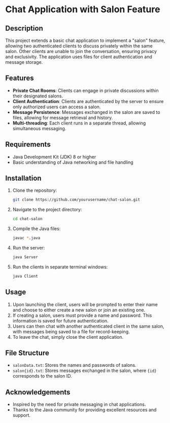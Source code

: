 # Chat Application with Salon Feature

## Description

This project extends a basic chat application to implement a "salon" feature, allowing two authenticated clients to discuss privately within the same salon. Other clients are unable to join the conversation, ensuring privacy and exclusivity. The application uses files for client authentication and message storage.

## Features

- **Private Chat Rooms**: Clients can engage in private discussions within their designated salons.
- **Client Authentication**: Clients are authenticated by the server to ensure only authorized users can access a salon.
- **Message Persistence**: Messages exchanged in the salon are saved to files, allowing for message retrieval and history.
- **Multi-threading**: Each client runs in a separate thread, allowing simultaneous messaging.

## Requirements

- Java Development Kit (JDK) 8 or higher
- Basic understanding of Java networking and file handling

## Installation

1. Clone the repository:
   ```bash
   git clone https://github.com/yourusername/chat-salon.git
   ```
2. Navigate to the project directory:
   ```bash
   cd chat-salon
   ```
3. Compile the Java files:
   ```bash
   javac *.java
   ```
4. Run the server:
   ```bash
   java Server
   ```
5. Run the clients in separate terminal windows:
   ```bash
   java Client
   ```

## Usage

1. Upon launching the client, users will be prompted to enter their name and choose to either create a new salon or join an existing one.
2. If creating a salon, users must provide a name and password. This information is saved for future authentication.
3. Users can then chat with another authenticated client in the same salon, with messages being saved to a file for record-keeping.
4. To leave the chat, simply close the client application.

## File Structure

- `salonData.txt`: Stores the names and passwords of salons.
- `salon{id}.txt`: Stores messages exchanged in the salon, where `{id}` corresponds to the salon ID.


## Acknowledgements

- Inspired by the need for private messaging in chat applications.
- Thanks to the Java community for providing excellent resources and support.
